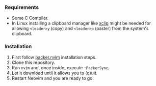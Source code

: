 ### Requirements
- Some C Compiler.
- In Linux installing a clipboard manager like [xclip](https://github.com/astrand/xclip) might be needed for allowing `<leader>y` (copy) and `<leader>p` (paster) from the system's clipboard.

### Installation
1. First follow [packer.nvim](https://github.com/wbthomason/packer.nvim#requirements) installation steps.
2. Clone this repository.
3. Run `nvim` and, once inside, execute `:PackerSync`.
4. Let it download until it allows you to (q)uit.
5. Restart Neovim and you are ready to go.
